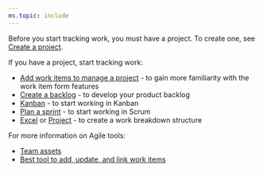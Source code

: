 ```yaml
---
ms.topic: include
---
```


Before you start tracking work, you must have a project. To create one, see [Create a project](/azure/devops/organizations/projects/create-project).

If you have a project, start tracking work:

- [Add work items to manage a project](/azure/devops/boards/backlogs/add-work-items) - to gain more familiarity with the work item form features
- [Create a backlog](/azure/devops/boards/backlogs/create-your-backlog) - to develop your product backlog
- [Kanban](/azure/devops/boards/boards/kanban-basics) - to start working in Kanban
- [Plan a sprint](/azure/devops/boards/sprints/assign-work-sprint) - to start working in Scrum
- [Excel](/azure/devops/boards/backlogs/office/bulk-add-modify-work-items-excel) or [Project](/azure/devops/boards/backlogs/office/create-your-backlog-tasks-using-project) - to create a work breakdown structure

For more information on Agile tools:

- [Team assets](/azure/devops/organizations/settings/about-teams-and-settings)
- [Best tool to add, update, and link work items](/azure/devops/boards/work-items/best-tool-add-update-link-work-items)
